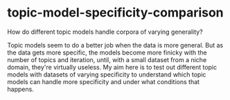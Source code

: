 # topic-model-specificity-comparison
How do different topic models handle corpora of varying generality? 

Topic models seem to do a better job when the data is more general. But as the data gets more specific, the models become more finicky with the number of topics and iteration, until, with a small dataset from a niche domain, they're virtually useless. My aim here is to test out different topic models with datasets of varying specificity to understand which topic models can handle more specificity and under what conditions that happens.  
